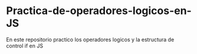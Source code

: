 # Practica-de-operadores-logicos-en-JS
En este repositorio practico los operadores logicos y la estructura de control if en JS
